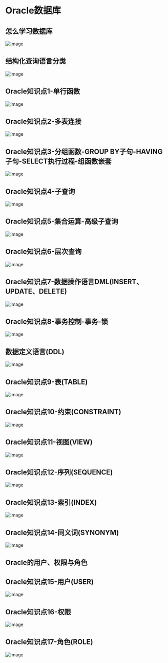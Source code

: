 # Oracle数据库
## 怎么学习数据库
![image](https://github.com/LOSTYFAN/Oracle/blob/master/思维导图图片/怎么学习数据库.png)
## 结构化查询语言分类
![image](https://github.com/LOSTYFAN/Oracle/blob/master/思维导图图片/结构化查询语言分类.png)
## Oracle知识点1-单行函数
![image](https://github.com/LOSTYFAN/Oracle/blob/master/思维导图图片/Oracle知识点1-单行函数.png)
## Oracle知识点2-多表连接
![image](https://github.com/LOSTYFAN/Oracle/blob/master/思维导图图片/Oracle知识点2-多表连接.png)
## Oracle知识点3-分组函数-GROUP BY子句-HAVING子句-SELECT执行过程-组函数嵌套
![image](https://github.com/LOSTYFAN/Oracle/blob/master/%E6%80%9D%E7%BB%B4%E5%AF%BC%E5%9B%BE%E5%9B%BE%E7%89%87/Oracle%E7%9F%A5%E8%AF%86%E7%82%B93-%E5%88%86%E7%BB%84%E5%87%BD%E6%95%B0-GROUP%20BY%E5%AD%90%E5%8F%A5-HAVING%E5%AD%90%E5%8F%A5-SELECT%E6%89%A7%E8%A1%8C%E8%BF%87%E7%A8%8B-%E7%BB%84%E5%87%BD%E6%95%B0%E5%B5%8C%E5%A5%97.png)
## Oracle知识点4-子查询
![image](https://github.com/LOSTYFAN/Oracle/blob/master/思维导图图片/Oracle知识点4-子查询.png)
## Oracle知识点5-集合运算-高级子查询
![image](https://github.com/LOSTYFAN/Oracle/blob/master/思维导图图片/Oracle知识点5-集合运算-高级子查询.png)
## Oracle知识点6-层次查询
![image](https://github.com/LOSTYFAN/Oracle/blob/master/%E6%80%9D%E7%BB%B4%E5%AF%BC%E5%9B%BE%E5%9B%BE%E7%89%87/Oracle%E7%9F%A5%E8%AF%86%E7%82%B96-%E5%B1%82%E6%AC%A1%E6%9F%A5%E8%AF%A2.png)
## Oracle知识点7-数据操作语言DML(INSERT、UPDATE、DELETE)
![image](https://github.com/LOSTYFAN/Oracle/blob/master/%E6%80%9D%E7%BB%B4%E5%AF%BC%E5%9B%BE%E5%9B%BE%E7%89%87/Oracle%E7%9F%A5%E8%AF%86%E7%82%B97-%E6%95%B0%E6%8D%AE%E6%93%8D%E4%BD%9C%E8%AF%AD%E8%A8%80DML(INSERT%E3%80%81UPDATE%E3%80%81DELETE).png)
## Oracle知识点8-事务控制-事务-锁
![image](https://github.com/LOSTYFAN/Oracle/blob/master/%E6%80%9D%E7%BB%B4%E5%AF%BC%E5%9B%BE%E5%9B%BE%E7%89%87/Oracle%E7%9F%A5%E8%AF%86%E7%82%B98-%E4%BA%8B%E5%8A%A1%E6%8E%A7%E5%88%B6-%E4%BA%8B%E5%8A%A1-%E9%94%81.png)
## 数据定义语言(DDL)
![image](https://github.com/LOSTYFAN/Oracle/blob/master/%E6%80%9D%E7%BB%B4%E5%AF%BC%E5%9B%BE%E5%9B%BE%E7%89%87/%E6%95%B0%E6%8D%AE%E5%AE%9A%E4%B9%89%E8%AF%AD%E8%A8%80(DDL).png)
## Oracle知识点9-表(TABLE)
![image](https://github.com/LOSTYFAN/Oracle/blob/master/%E6%80%9D%E7%BB%B4%E5%AF%BC%E5%9B%BE%E5%9B%BE%E7%89%87/Oracle%E7%9F%A5%E8%AF%86%E7%82%B99-%E8%A1%A8.png)
## Oracle知识点10-约束(CONSTRAINT)
![image](https://github.com/LOSTYFAN/Oracle/blob/master/思维导图图片/Oracle知识点10-约束.png)
## Oracle知识点11-视图(VIEW)
![image](https://github.com/LOSTYFAN/Oracle/blob/master/思维导图图片/Oracle知识点11-视图.png)
## Oracle知识点12-序列(SEQUENCE)
![image](https://github.com/LOSTYFAN/Oracle/blob/master/思维导图图片/Oracle知识点12-序列.png)
## Oracle知识点13-索引(INDEX)
![image](https://github.com/LOSTYFAN/Oracle/blob/master/思维导图图片/Oracle知识点13-索引.png)
## Oracle知识点14-同义词(SYNONYM)
![image](https://github.com/LOSTYFAN/Oracle/blob/master/思维导图图片/Oracle知识点14-同义词.png)
## Oracle的用户、权限与角色
## Oracle知识点15-用户(USER)
![image](https://github.com/LOSTYFAN/Oracle/blob/master/思维导图图片/Oracle知识点15-用户(USER).png)
## Oracle知识点16-权限
![image](https://github.com/LOSTYFAN/Oracle/blob/master/思维导图图片/Oracle知识点16-权限.png)
## Oracle知识点17-角色(ROLE)
![image](https://github.com/LOSTYFAN/Oracle/blob/master/思维导图图片/Oracle知识点17-角色(ROLE).png)
